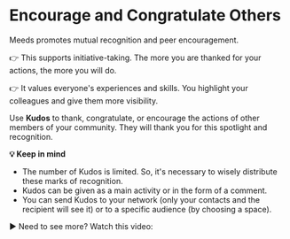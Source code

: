 # Encourage and Congratulate Others

Meeds promotes mutual recognition and peer encouragement.

👉 This supports initiative-taking. The more you are thanked for your actions, the more you will do.&#x20;

👉 It values everyone's experiences and skills. You highlight your colleagues and give them more visibility.



Use **Kudos** to thank, congratulate, or encourage the actions of other members of your community. They will thank you for this spotlight and recognition.



**💡 Keep in mind**&#x20;

* The number of Kudos is limited. So, it's necessary to wisely distribute these marks of recognition.&#x20;
* Kudos can be given as a main activity or in the form of a comment.&#x20;
* You can send Kudos to your network (only your contacts and the recipient will see it) or to a specific audience (by choosing a space).



▶ Need to see more? Watch this video:
